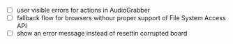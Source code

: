 - [ ] user visible errors for actions in AudioGrabber
- [ ] fallback flow for browsers withour proper support of File System Access API
- [ ] show an error message instead of resettin corrupted board
